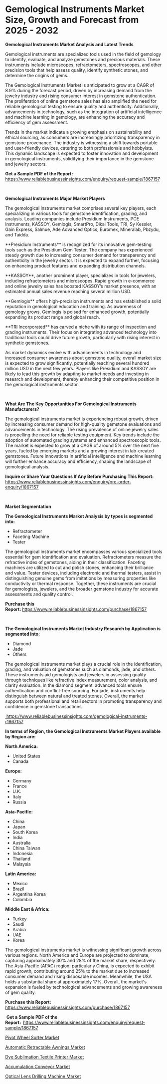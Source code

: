 <p><h1>Gemological Instruments Market Size, Growth and Forecast from 2025 - 2032</h1></p><p><strong>Gemological Instruments Market Analysis and Latest Trends</strong></p>
<p><p>Gemological instruments are specialized tools used in the field of gemology to identify, evaluate, and analyze gemstones and precious materials. These instruments include microscopes, refractometers, spectroscopes, and other precision tools that help assess quality, identify synthetic stones, and determine the origins of gems.</p><p>The Gemological Instruments Market is anticipated to grow at a CAGR of 8.9% during the forecast period, driven by increasing demand from the jewelry industry and rising consumer interest in gemstone authentication. The proliferation of online gemstone sales has also amplified the need for reliable gemological testing to ensure quality and authenticity. Additionally, advancements in technology, such as the integration of artificial intelligence and machine learning in gemology, are enhancing the accuracy and efficiency of gem assessment.</p><p>Trends in the market indicate a growing emphasis on sustainability and ethical sourcing, as consumers are increasingly prioritizing transparency in gemstone provenance. The industry is witnessing a shift towards portable and user-friendly devices, catering to both professionals and hobbyists. This dynamic landscape is expected to foster innovation and development in gemological instruments, solidifying their importance in the gemstone and jewelry sectors.</p></p>
<p><strong>Get a Sample PDF of the Report:&nbsp;</strong> <a href="https://www.reliablebusinessinsights.com/enquiry/request-sample/1867157?utm_campaign=100&utm_medium=2&utm_source=Github&utm_content=ia&utm_term=11042025&utm_id=gemological-instruments">https://www.reliablebusinessinsights.com/enquiry/request-sample/1867157</a></p>
<p>&nbsp;</p>
<p><strong>Gemological Instruments Major Market Players</strong></p>
<p><p>The gemological instruments market comprises several key players, each specializing in various tools for gemstone identification, grading, and analysis. Leading companies include Presidium Instruments, PCE Instruments, KASSOY, Gemlogis, SmartPro, Dikai Tools, TRI, Sy Kessler, Gain Express, Salmue, Ade Advanced Optics, Euromex, Mineralab, Pbzydu, and Taidda.</p><p>**Presidium Instruments** is recognized for its innovative gem-testing tools such as the Presidium Gem Tester. The company has experienced steady growth due to increasing consumer demand for transparency and authenticity in the jewelry sector. It is expected to expand further, focusing on enhancing product features and expanding distribution channels.</p><p>**KASSOY**, another prominent player, specializes in tools for jewelers, including refractometers and microscopes. Rapid growth in e-commerce and online jewelry sales has boosted KASSOY’s market presence, with an estimated annual sales revenue reaching several million USD.</p><p>**Gemlogis** offers high-precision instruments and has established a solid reputation in gemological education and training. As awareness of gemology grows, Gemlogis is poised for enhanced growth, potentially expanding its product range and global reach.</p><p>**TRI Incorporated** has carved a niche with its range of inspection and grading instruments. Their focus on integrating advanced technology into traditional tools could drive future growth, particularly with rising interest in synthetic gemstones.</p><p>As market dynamics evolve with advancements in technology and increased consumer awareness about gemstone quality, overall market size is expected to grow significantly, potentially reaching several hundred million USD in the next few years. Players like Presidium and KASSOY are likely to lead this growth by adapting to market needs and investing in research and development, thereby enhancing their competitive position in the gemological instruments sector.</p></p>
<p>&nbsp;</p>
<p><strong>What Are The Key Opportunities For Gemological Instruments Manufacturers?</strong></p>
<p><p>The gemological instruments market is experiencing robust growth, driven by increasing consumer demand for high-quality gemstone evaluations and advancements in technology. The rising prevalence of online jewelry sales is propelling the need for reliable testing equipment. Key trends include the adoption of automated grading systems and enhanced spectroscopic tools. The market is expected to grow at a CAGR of around 5% over the next five years, fueled by emerging markets and a growing interest in lab-created gemstones. Future innovations in artificial intelligence and machine learning will further enhance accuracy and efficiency, shaping the landscape of gemological analysis.</p></p>
<p><strong>Inquire or Share Your Questions If Any Before Purchasing This Report:</strong> <a href="https://www.reliablebusinessinsights.com/enquiry/pre-order-enquiry/1867157?utm_campaign=100&utm_medium=2&utm_source=Github&utm_content=ia&utm_term=11042025&utm_id=gemological-instruments">https://www.reliablebusinessinsights.com/enquiry/pre-order-enquiry/1867157</a></p>
<p>&nbsp;</p>
<p><strong>Market Segmentation</strong></p>
<p><strong>The Gemological Instruments Market Analysis by types is segmented into:</strong></p>
<p><ul><li>Refractometer</li><li>Faceting Machine</li><li>Tester</li></ul></p>
<p><p>The gemological instruments market encompasses various specialized tools essential for gem identification and evaluation. Refractometers measure the refractive index of gemstones, aiding in their classification. Faceting machines are utilized to cut and polish stones, enhancing their brilliance and value. Tester devices, including electronic and thermal testers, assist in distinguishing genuine gems from imitations by measuring properties like conductivity or thermal response. Together, these instruments are crucial for gemologists, jewelers, and the broader gemstone industry for accurate assessments and quality control.</p></p>
<p><strong>Purchase this Report:&nbsp;</strong><a href="https://www.reliablebusinessinsights.com/purchase/1867157?utm_campaign=100&utm_medium=2&utm_source=Github&utm_content=ia&utm_term=11042025&utm_id=gemological-instruments">https://www.reliablebusinessinsights.com/purchase/1867157</a></p>
<p>&nbsp;</p>
<p><strong>The Gemological Instruments Market Industry Research by Application is segmented into:</strong></p>
<p><ul><li>Diamond</li><li>Jade</li><li>Others</li></ul></p>
<p><p>The gemological instruments market plays a crucial role in the identification, grading, and valuation of gemstones such as diamonds, jade, and others. These instruments aid gemologists and jewelers in assessing quality through techniques like refractive index measurement, color analysis, and clarity evaluation. In the diamond segment, advanced tools ensure authentication and conflict-free sourcing. For jade, instruments help distinguish between natural and treated stones. Overall, the market supports both professional and retail sectors in promoting transparency and confidence in gemstone transactions.</p></p>
<p><a href="https://www.reliablebusinessinsights.com/gemological-instruments-r1867157?utm_campaign=100&utm_medium=2&utm_source=Github&utm_content=ia&utm_term=11042025&utm_id=gemological-instruments">&nbsp;https://www.reliablebusinessinsights.com/gemological-instruments-r1867157</a></p>
<p><strong>In terms of Region, the Gemological Instruments Market Players available by Region are:</strong></p>
<p>
    <p> <strong> North America: </strong>
        <ul>
            <li>United States</li>
            <li>Canada</li>
        </ul>
        </p> 
    <p> <strong> Europe: </strong>
        <ul>
            <li>Germany</li>
            <li>France</li>
            <li>U.K.</li>
            <li>Italy</li>
            <li>Russia</li>
        </ul>
        </p> 
    <p> <strong> Asia-Pacific: </strong>
        <ul>
            <li>China</li>
            <li>Japan</li>
            <li>South Korea</li>
            <li>India</li>
            <li>Australia</li>
            <li>China Taiwan</li>
            <li>Indonesia</li>
            <li>Thailand</li>
            <li>Malaysia</li>
        </ul>
        </p> 
    <p> <strong> Latin America: </strong>
        <ul>
            <li>Mexico</li>
            <li>Brazil</li>
            <li>Argentina Korea</li>
            <li>Colombia</li>
        </ul>
        </p> 
    <p> <strong> Middle East & Africa: </strong>
        <ul>
            <li>Turkey</li>
            <li>Saudi</li>
            <li>Arabia</li>
            <li>UAE</li>
            <li>Korea</li>
        </ul>
    </p>
    </p>
<p><p>The gemological instruments market is witnessing significant growth across various regions. North America and Europe are projected to dominate, capturing approximately 30% and 28% of the market share, respectively. The Asia-Pacific (APAC) region, particularly China, is expected to exhibit rapid growth, contributing around 25% to the market due to increased consumer demand and rising disposable incomes. Meanwhile, the USA holds a substantial share at approximately 17%. Overall, the market's expansion is fueled by technological advancements and growing awareness of gem quality.</p></p>
<p><strong>Purchase this Report: </strong><a href="https://www.reliablebusinessinsights.com/purchase/1867157?utm_campaign=100&utm_medium=2&utm_source=Github&utm_content=ia&utm_term=11042025&utm_id=gemological-instruments">https://www.reliablebusinessinsights.com/purchase/1867157</a></p>
<p>&nbsp;<strong>Get a Sample PDF of the Report:&nbsp;&nbsp;</strong><a href="https://www.reliablebusinessinsights.com/enquiry/request-sample/1867157?utm_campaign=100&utm_medium=2&utm_source=Github&utm_content=ia&utm_term=11042025&utm_id=gemological-instruments">https://www.reliablebusinessinsights.com/enquiry/request-sample/1867157</a></p>
<p><strong></strong></p>
<p><p><a href="https://github.com/anejaryaan8m/Market-Research-Report-List-1/blob/main/pivot-wheel-sorter-market.md?utm_campaign=100&utm_medium=2&utm_source=Github&utm_content=ia&utm_term=11042025&utm_id=gemological-instruments">Pivot Wheel Sorter Market</a></p><p><a href="https://github.com/dringals/Market-Research-Report-List-7/blob/main/automatic-retractable-awnings-market.md?utm_campaign=100&utm_medium=2&utm_source=Github&utm_content=ia&utm_term=11042025&utm_id=gemological-instruments">Automatic Retractable Awnings Market</a></p><p><a href="https://github.com/neilycalanww/Market-Research-Report-List-1/blob/main/dye-sublimation-textile-printer-market.md?utm_campaign=100&utm_medium=2&utm_source=Github&utm_content=ia&utm_term=11042025&utm_id=gemological-instruments">Dye Sublimation Textile Printer Market</a></p><p><a href="https://github.com/krookplier6h/Market-Research-Report-List-1/blob/main/accumulation-conveyor-market.md?utm_campaign=100&utm_medium=2&utm_source=Github&utm_content=ia&utm_term=11042025&utm_id=gemological-instruments">Accumulation Conveyor Market</a></p><p><a href="https://github.com/mharielmesa/Market-Research-Report-List-5/blob/main/optical-lens-drilling-machine-market.md?utm_campaign=100&utm_medium=2&utm_source=Github&utm_content=ia&utm_term=11042025&utm_id=gemological-instruments">Optical Lens Drilling Machine Market</a></p></p>